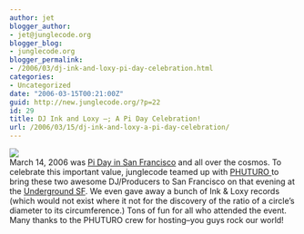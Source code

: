 ```yaml
---
author: jet
blogger_author:
- jet@junglecode.org
blogger_blog:
- junglecode.org
blogger_permalink:
- /2006/03/dj-ink-and-loxy-pi-day-celebration.html
categories:
- Uncategorized
date: "2006-03-15T00:21:00Z"
guid: http://new.junglecode.org/?p=22
id: 29
title: DJ Ink and Loxy —; A Pi Day Celebration!
url: /2006/03/15/dj-ink-and-loxy-a-pi-day-celebration/
---
```


[![](http://www.junglecode.com/images/blog/ink_loxy.jpg)](http://groundscore.net/board/viewtopic.php?t=19954)  
March 14, 2006 was [Pi Day in San Francisco](http://en.wikipedia.org/wiki/Pi_Day) and all over the cosmos. To celebrate this important value, junglecode teamed up with [PHUTURO ](http://www.phuturo.com/)to bring these two awesome DJ/Producers to San Francisco on that evening at the [Underground SF](http://www.sfstation.com/business.php?blId=4846). We even gave away a bunch of Ink & Loxy records (which would not exist where it not for the discovery of the ratio of a circle’s diameter to its circumference.) Tons of fun for all who attended the event. Many thanks to the PHUTURO crew for hosting–you guys rock our world!